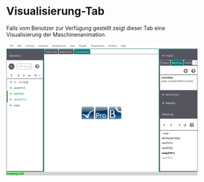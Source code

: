 # Visualisierung-Tab

Falls vom Benutzer zur Verfügung gestellt zeigt dieser Tab eine Visualisierung der Maschinenanimation.

![Visualisierung](../../screenshots/Main%20View/Visualisation.png) 
